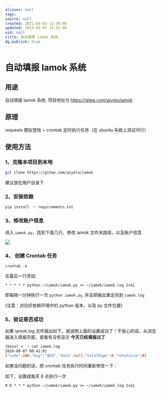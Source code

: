 ```yaml
---
aliases: null
tags: 
source: null
created: 2021-09-03 11:39:00
updated: 2023-03-07 15:52:46
uid: null
title: 自动填报 iamok 系统
dg-publish: true
---
```


# 自动填报 Iamok 系统

## 用途

自动填报 iamok 系统, 项目地址为 https://gitee.com/aiyolo/iamok

## 原理

requests 模拟登陆 + crontab 定时执行任务（在 ubuntu 系统上测试可行）

## 使用方法

### 1、克隆本项目到本地

```bash
git clone https://gitee.com/aiyolo/iamok
```

建议放在用户目录下

### 2、安装依赖

```bash
pip install -r requirements.txt
```

### 3、修改账户信息

进入 `iamok.py`，找到下面几行，修改 iamok 文件夹路径，以及账户信息

![](https://pic3.zhimg.com/80/v2-ad54afec6a723c7e2781ab053e36a8aa_1440w.webp)

### 4、 创建 Crontab 任务

```text
crontab -e
```

在最后一行添加:

```
* * * * * python ~/iamok/iamok.py >> ~/iamok/iamok.log 2>&1
```

即每隔一分钟执行一次 `python iamok.py`, 并且把输出重定向到 `iamok.log`

(注意：对应好依赖环境中的 python 版本，以及 py 文件位置)

### 5、验证是否成功

如果 iamok.log 文件输出如下，就说明上面的设置成功了！不放心的话，从浏览器进入填报页面，查看有没有显示 **今天已经填报过了**

```bash
(base) ➜  ~ cat iamok.log
2020-06-07 00:42:01
{"code":200,"msg":"成功","data":null,"totalPage":0,"totalSize":0}
```

如果没问题的话，把 crontab 任务执行时间重新修改一下：

如下，设置成每天 8 点执行一次

```
0 8 * * * python ~/iamok/iamok.py >> ~/iamok/iamok.log 2>&1
```
